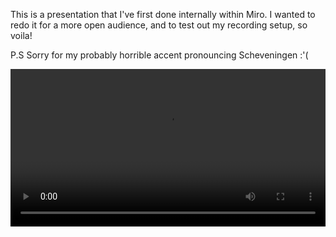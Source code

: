 This is a presentation that I've first done internally within Miro. I wanted to redo it for a more open audience, and to test out my recording setup, so voila!

P.S Sorry for my probably horrible accent pronouncing Scheveningen :'(

<video src="https://alkoclick.space/media/videos/ConwaysLaw.mp4" width="100%" controls></video>

